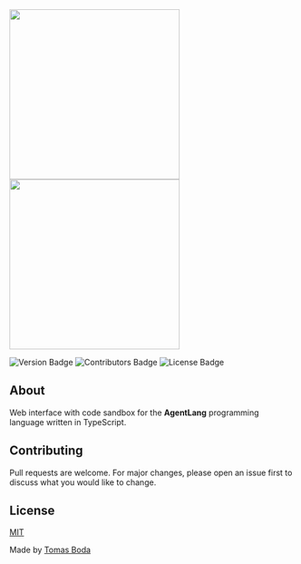 <img src="./assets/agent-lang-web-logo-black.png#gh-light-mode-only" width="300">
<img src="./assets/agent-lang-web-logo-white.png#gh-dark-mode-only" width="300">

![Version Badge](https://img.shields.io/badge/version-1.0.0-blue?style=flat)
![Contributors Badge](https://img.shields.io/badge/contributors-1-green?style=flat)
![License Badge](https://img.shields.io/badge/license-MIT-red?style=flat)

## About
Web interface with code sandbox for the **AgentLang** programming language written in TypeScript.

## Contributing
Pull requests are welcome. For major changes, please open an issue first to discuss what you would like to change.

## License
[MIT](/LICENSE.md)

Made by [Tomas Boda](https://github.com/TomasBoda)